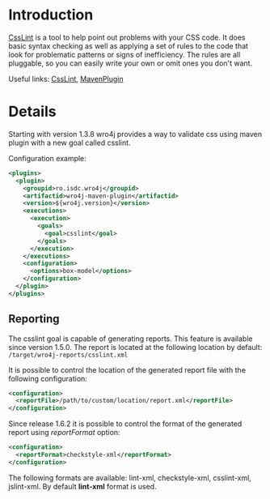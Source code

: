 # Introduction
[CssLint](http://csslint.net/) is a tool to help point out problems with your CSS code. It does basic syntax checking as well as applying a set of rules to the code that look for problematic patterns or signs of inefficiency. The rules are all pluggable, so you can easily write your own or omit ones you don't want.


Useful links: [CssLint](http://csslint.net/), [MavenPlugin](MavenPlugin)

# Details
Starting with version 1.3.8 wro4j provides a way to validate css using maven plugin with a new goal called csslint.

Configuration example:
```xml
<plugins>
  <plugin>
    <groupid>ro.isdc.wro4j</groupid>
    <artifactid>wro4j-maven-plugin</artifactid>
    <version>${wro4j.version}</version>
    <executions>
      <execution>
        <goals>
          <goal>csslint</goal>
        </goals>
      </execution>
    </executions>
    <configuration>
      <options>box-model</options>
    </configuration>
  </plugin>
</plugins>
```

## Reporting 
The csslint goal is capable of generating reports. This feature is available since version 1.5.0. The report is located at the following location by default: ```/target/wro4j-reports/csslint.xml```

It is possible to control the location of the generated report file with the following configuration:

```xml
<configuration>
  <reportFile>/path/to/custom/location/report.xml</reportFile>
</configuration>
```

Since release 1.6.2 it is possible to control the format of the generated report using *reportFormat* option:

```xml
<configuration>
  <reportFormat>checkstyle-xml</reportFormat>
</configuration>
```

The following formats are available: lint-xml, checkstyle-xml, csslint-xml, jslint-xml. By default **lint-xml** format is used. 
